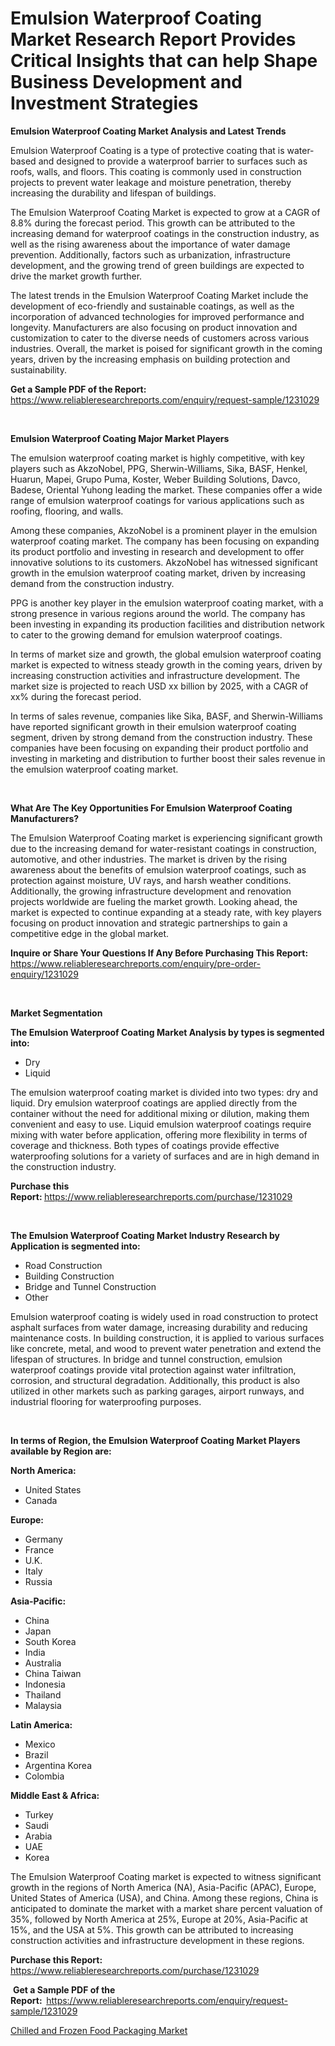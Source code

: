 <p><h1>Emulsion Waterproof Coating Market Research Report Provides Critical Insights that can help Shape Business Development and Investment Strategies</h1></p><p><strong>Emulsion Waterproof Coating Market Analysis and Latest Trends</strong></p>
<p><p>Emulsion Waterproof Coating is a type of protective coating that is water-based and designed to provide a waterproof barrier to surfaces such as roofs, walls, and floors. This coating is commonly used in construction projects to prevent water leakage and moisture penetration, thereby increasing the durability and lifespan of buildings.</p><p>The Emulsion Waterproof Coating Market is expected to grow at a CAGR of 8.8% during the forecast period. This growth can be attributed to the increasing demand for waterproof coatings in the construction industry, as well as the rising awareness about the importance of water damage prevention. Additionally, factors such as urbanization, infrastructure development, and the growing trend of green buildings are expected to drive the market growth further.</p><p>The latest trends in the Emulsion Waterproof Coating Market include the development of eco-friendly and sustainable coatings, as well as the incorporation of advanced technologies for improved performance and longevity. Manufacturers are also focusing on product innovation and customization to cater to the diverse needs of customers across various industries. Overall, the market is poised for significant growth in the coming years, driven by the increasing emphasis on building protection and sustainability.</p></p>
<p><strong>Get a Sample PDF of the Report:&nbsp;</strong> <a href="https://www.reliableresearchreports.com/enquiry/request-sample/1231029">https://www.reliableresearchreports.com/enquiry/request-sample/1231029</a></p>
<p>&nbsp;</p>
<p><strong>Emulsion Waterproof Coating Major Market Players</strong></p>
<p><p>The emulsion waterproof coating market is highly competitive, with key players such as AkzoNobel, PPG, Sherwin-Williams, Sika, BASF, Henkel, Huarun, Mapei, Grupo Puma, Koster, Weber Building Solutions, Davco, Badese, Oriental Yuhong leading the market. These companies offer a wide range of emulsion waterproof coatings for various applications such as roofing, flooring, and walls.</p><p>Among these companies, AkzoNobel is a prominent player in the emulsion waterproof coating market. The company has been focusing on expanding its product portfolio and investing in research and development to offer innovative solutions to its customers. AkzoNobel has witnessed significant growth in the emulsion waterproof coating market, driven by increasing demand from the construction industry.</p><p>PPG is another key player in the emulsion waterproof coating market, with a strong presence in various regions around the world. The company has been investing in expanding its production facilities and distribution network to cater to the growing demand for emulsion waterproof coatings.</p><p>In terms of market size and growth, the global emulsion waterproof coating market is expected to witness steady growth in the coming years, driven by increasing construction activities and infrastructure development. The market size is projected to reach USD xx billion by 2025, with a CAGR of xx% during the forecast period.</p><p>In terms of sales revenue, companies like Sika, BASF, and Sherwin-Williams have reported significant growth in their emulsion waterproof coating segment, driven by strong demand from the construction industry. These companies have been focusing on expanding their product portfolio and investing in marketing and distribution to further boost their sales revenue in the emulsion waterproof coating market.</p></p>
<p>&nbsp;</p>
<p><strong>What Are The Key Opportunities For Emulsion Waterproof Coating Manufacturers?</strong></p>
<p><p>The Emulsion Waterproof Coating market is experiencing significant growth due to the increasing demand for water-resistant coatings in construction, automotive, and other industries. The market is driven by the rising awareness about the benefits of emulsion waterproof coatings, such as protection against moisture, UV rays, and harsh weather conditions. Additionally, the growing infrastructure development and renovation projects worldwide are fueling the market growth. Looking ahead, the market is expected to continue expanding at a steady rate, with key players focusing on product innovation and strategic partnerships to gain a competitive edge in the global market.</p></p>
<p><strong>Inquire or Share Your Questions If Any Before Purchasing This Report:</strong> <a href="https://www.reliableresearchreports.com/enquiry/pre-order-enquiry/1231029">https://www.reliableresearchreports.com/enquiry/pre-order-enquiry/1231029</a></p>
<p>&nbsp;</p>
<p><strong>Market Segmentation</strong></p>
<p><strong>The Emulsion Waterproof Coating Market Analysis by types is segmented into:</strong></p>
<p><ul><li>Dry</li><li>Liquid</li></ul></p>
<p><p>The emulsion waterproof coating market is divided into two types: dry and liquid. Dry emulsion waterproof coatings are applied directly from the container without the need for additional mixing or dilution, making them convenient and easy to use. Liquid emulsion waterproof coatings require mixing with water before application, offering more flexibility in terms of coverage and thickness. Both types of coatings provide effective waterproofing solutions for a variety of surfaces and are in high demand in the construction industry.</p></p>
<p><strong>Purchase this Report:&nbsp;</strong><a href="https://www.reliableresearchreports.com/purchase/1231029">https://www.reliableresearchreports.com/purchase/1231029</a></p>
<p>&nbsp;</p>
<p><strong>The Emulsion Waterproof Coating Market Industry Research by Application is segmented into:</strong></p>
<p><ul><li>Road Construction</li><li>Building Construction</li><li>Bridge and Tunnel Construction</li><li>Other</li></ul></p>
<p><p>Emulsion waterproof coating is widely used in road construction to protect asphalt surfaces from water damage, increasing durability and reducing maintenance costs. In building construction, it is applied to various surfaces like concrete, metal, and wood to prevent water penetration and extend the lifespan of structures. In bridge and tunnel construction, emulsion waterproof coatings provide vital protection against water infiltration, corrosion, and structural degradation. Additionally, this product is also utilized in other markets such as parking garages, airport runways, and industrial flooring for waterproofing purposes.</p></p>
<p>&nbsp;</p>
<p><strong>In terms of Region, the Emulsion Waterproof Coating Market Players available by Region are:</strong></p>
<p>
    <p> <strong> North America: </strong>
        <ul>
            <li>United States</li>
            <li>Canada</li>
        </ul>
        </p> 
    <p> <strong> Europe: </strong>
        <ul>
            <li>Germany</li>
            <li>France</li>
            <li>U.K.</li>
            <li>Italy</li>
            <li>Russia</li>
        </ul>
        </p> 
    <p> <strong> Asia-Pacific: </strong>
        <ul>
            <li>China</li>
            <li>Japan</li>
            <li>South Korea</li>
            <li>India</li>
            <li>Australia</li>
            <li>China Taiwan</li>
            <li>Indonesia</li>
            <li>Thailand</li>
            <li>Malaysia</li>
        </ul>
        </p> 
    <p> <strong> Latin America: </strong>
        <ul>
            <li>Mexico</li>
            <li>Brazil</li>
            <li>Argentina Korea</li>
            <li>Colombia</li>
        </ul>
        </p> 
    <p> <strong> Middle East & Africa: </strong>
        <ul>
            <li>Turkey</li>
            <li>Saudi</li>
            <li>Arabia</li>
            <li>UAE</li>
            <li>Korea</li>
        </ul>
    </p>
    </p>
<p><p>The Emulsion Waterproof Coating market is expected to witness significant growth in the regions of North America (NA), Asia-Pacific (APAC), Europe, United States of America (USA), and China. Among these regions, China is anticipated to dominate the market with a market share percent valuation of 35%, followed by North America at 25%, Europe at 20%, Asia-Pacific at 15%, and the USA at 5%. This growth can be attributed to increasing construction activities and infrastructure development in these regions.</p></p>
<p><strong>Purchase this Report: </strong><a href="https://www.reliableresearchreports.com/purchase/1231029">https://www.reliableresearchreports.com/purchase/1231029</a></p>
<p>&nbsp;<strong>Get a Sample PDF of the Report:&nbsp;&nbsp;</strong><a href="https://www.reliableresearchreports.com/enquiry/request-sample/1231029">https://www.reliableresearchreports.com/enquiry/request-sample/1231029</a></p>
<p><strong></strong></p>
<p><p><a href="https://crocus-run-b5a.notion.site/Chilled-and-Frozen-Food-Packaging-Market-Provides-Detailed-Segmentation-of-this-Market-based-on-Type-a66fbb7811d94002945063aed7499f78">Chilled and Frozen Food Packaging Market</a></p></p>